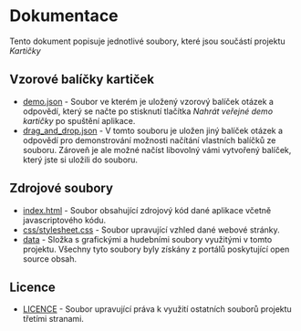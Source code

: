 # Dokumentace

Tento dokument popisuje jednotlivé soubory, které jsou součástí projektu *Kartičky*

## Vzorové balíčky kartiček

- [demo.json](demo.json) - Soubor ve kterém je uložený vzorový balíček otázek a odpovědí, který se načte po stisknutí tlačítka *Nahrát veřejné demo kartičky* po spuštění aplikace.
- [drag_and_drop.json](drag_and_drop.json) - V tomto souboru je uložen jiný balíček otázek a odpovědí pro demonstrování možnosti načítání vlastních balíčků ze souboru. Zároveň je ale možné načíst libovolný vámi vytvořený balíček, který jste si uložili do souboru.

## Zdrojové soubory

- [index.html](index.html) - Soubor obsahující zdrojový kód dané aplikace včetně javascriptového kódu.
- [css/stylesheet.css](css/stylesheet.css) - Soubor upravující vzhled dané webové stránky.
- [data](./data) - Složka s grafickými a hudebními soubory využitými v tomto projektu. Všechny tyto soubory byly získány z portálů poskytující open source obsah.

## Licence

- [LICENCE](LICENCE) - Soubor upravující práva k využití ostatních souborů projektu třetími stranami.
